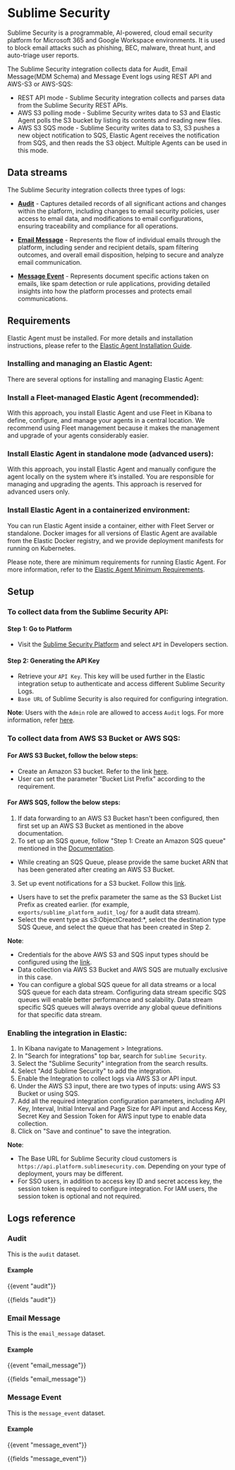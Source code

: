 # Sublime Security

Sublime Security is a programmable, AI-powered, cloud email security platform for Microsoft 365 and Google Workspace environments. It is used to block email attacks such as phishing, BEC, malware, threat hunt, and auto-triage user reports.

The Sublime Security integration collects data for Audit, Email Message(MDM Schema) and Message Event logs using REST API and AWS-S3 or AWS-SQS:

- REST API mode - Sublime Security integration collects and parses data from the Sublime Security REST APIs.
- AWS S3 polling mode - Sublime Security writes data to S3 and Elastic Agent polls the S3 bucket by listing its contents and reading new files.
- AWS S3 SQS mode - Sublime Security writes data to S3, S3 pushes a new object notification to SQS, Elastic Agent receives the notification from SQS, and then reads the S3 object. Multiple Agents can be used in this mode.

## Data streams

The Sublime Security integration collects three types of logs:

- **[Audit](https://docs.sublime.security/reference/listeventsinauditlog)** - Captures detailed records of all significant actions and changes within the platform, including changes to email security policies, user access to email data, and modifications to email configurations, ensuring traceability and compliance for all operations.

- **[Email Message](https://docs.sublime.security/docs/export-message-mdms)** - Represents the flow of individual emails through the platform, including sender and recipient details, spam filtering outcomes, and overall email disposition, helping to secure and analyze email communication.

- **[Message Event](https://docs.sublime.security/reference/getmessage-1)** - Represents document specific actions taken on emails, like spam detection or rule applications, providing detailed insights into how the platform processes and protects email communications.

## Requirements

Elastic Agent must be installed. For more details and installation instructions, please refer to the [Elastic Agent Installation Guide](https://www.elastic.co/guide/en/fleet/current/elastic-agent-installation.html).

### Installing and managing an Elastic Agent:

There are several options for installing and managing Elastic Agent:

### Install a Fleet-managed Elastic Agent (recommended):

With this approach, you install Elastic Agent and use Fleet in Kibana to define, configure, and manage your agents in a central location. We recommend using Fleet management because it makes the management and upgrade of your agents considerably easier.

### Install Elastic Agent in standalone mode (advanced users):

With this approach, you install Elastic Agent and manually configure the agent locally on the system where it’s installed. You are responsible for managing and upgrading the agents. This approach is reserved for advanced users only.

### Install Elastic Agent in a containerized environment:

You can run Elastic Agent inside a container, either with Fleet Server or standalone. Docker images for all versions of Elastic Agent are available from the Elastic Docker registry, and we provide deployment manifests for running on Kubernetes.

Please note, there are minimum requirements for running Elastic Agent. For more information, refer to the  [Elastic Agent Minimum Requirements](https://www.elastic.co/guide/en/fleet/current/elastic-agent-installation.html#elastic-agent-installation-minimum-requirements).

## Setup

### To collect data from the Sublime Security API:

#### Step 1: Go to Platform
- Visit the [Sublime Security Platform](https://platform.sublime.security/) and select `API` in Developers section.

#### Step 2: Generating the API Key
- Retrieve your `API Key`. This key will be used further in the Elastic integration setup to authenticate and access different Sublime Security Logs.
- `Base URL` of Sublime Security is also required for configuring integration.

**Note**: Users with the `Admin` role are allowed to access `Audit` logs. For more information, refer [here](https://docs.sublime.security/docs/role-based-access-control-rbac).

### To collect data from AWS S3 Bucket or AWS SQS:

#### For AWS S3 Bucket, follow the below steps:
- Create an Amazon S3 bucket. Refer to the link [here](https://docs.aws.amazon.com/AmazonS3/latest/userguide/create-bucket-overview.html).
- User can set the parameter "Bucket List Prefix" according to the requirement.

#### For AWS SQS, follow the below steps:
1. If data forwarding to an AWS S3 Bucket hasn't been configured, then first set up an AWS S3 Bucket as mentioned in the above documentation.
2. To set up an SQS queue, follow "Step 1: Create an Amazon SQS queue" mentioned in the [Documentation](https://docs.aws.amazon.com/AmazonS3/latest/userguide/ways-to-add-notification-config-to-bucket.html).
  - While creating an SQS Queue, please provide the same bucket ARN that has been generated after creating an AWS S3 Bucket.
3. Set up event notifications for a S3 bucket. Follow this [link](https://docs.aws.amazon.com/AmazonS3/latest/userguide/enable-event-notifications.html).
  - Users have to set the prefix parameter the same as the S3 Bucket List Prefix as created earlier. (for example, `exports/sublime_platform_audit_log/` for a audit data stream).
  - Select the event type as s3:ObjectCreated:*, select the destination type SQS Queue, and select the queue that has been created in Step 2.

**Note**:
  - Credentials for the above AWS S3 and SQS input types should be configured using the [link](https://www.elastic.co/guide/en/beats/filebeat/current/filebeat-input-aws-s3.html#aws-credentials-config).
  - Data collection via AWS S3 Bucket and AWS SQS are mutually exclusive in this case.
  - You can configure a global SQS queue for all data streams or a local SQS queue for each data stream. Configuring data stream specific SQS queues will enable better performance and scalability. Data stream specific SQS queues will always override any global queue definitions for that specific data stream.

### Enabling the integration in Elastic:

1. In Kibana navigate to Management > Integrations.
2. In "Search for integrations" top bar, search for `Sublime Security`.
3. Select the "Sublime Security" integration from the search results.
4. Select "Add Sublime Security" to add the integration.
5. Enable the Integration to collect logs via AWS S3 or API input.
6. Under the AWS S3 input, there are two types of inputs: using AWS S3 Bucket or using SQS.
7. Add all the required integration configuration parameters, including API Key, Interval, Initial Interval and Page Size for API input and Access Key, Secret Key and Session Token for AWS input type to enable data collection.
8. Click on "Save and continue" to save the integration.

**Note**:
- The Base URL for Sublime Security cloud customers is `https://api.platform.sublimesecurity.com`. Depending on your type of deployment, yours may be different.
- For SSO users, in addition to access key ID and secret access key, the session token is required to configure integration. For IAM users, the session token is optional and not required.

## Logs reference

### Audit

This is the `audit` dataset.

#### Example

{{event "audit"}}

{{fields "audit"}}

### Email Message

This is the `email_message` dataset.

#### Example

{{event "email_message"}}

{{fields "email_message"}}

### Message Event

This is the `message_event` dataset.

#### Example

{{event "message_event"}}

{{fields "message_event"}}
